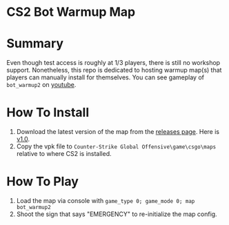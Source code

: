 # CS2 Bot Warmup Map

# Summary
Even though test access is roughly at 1/3 players, there is still no workshop support. Nonetheless, this repo is dedicated to hosting warmup map(s) that players can manually install for themselves. You can see gameplay of `bot_warmup2` on [youtube](https://www.youtube.com/watch?v=5fFOHmCqRcU).

# How To Install

1. Download the latest version of the map from the [releases page](https://github.com/matth2k/bot_warmup/releases). Here is [v1.0](https://github.com/matth2k/bot_warmup/releases/download/v1.0/bot_warmup2.vpk).
2. Copy the vpk file to `Counter-Strike Global Offensive\game\csgo\maps` relative to where CS2 is installed.

# How To Play
1. Load the map via console with `game_type 0; game_mode 0; map bot_warmup2`
2. Shoot the sign that says "EMERGENCY" to re-initialize the map config.
